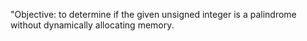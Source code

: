 "Objective: to determine if the given unsigned integer is a palindrome without dynamically allocating memory.